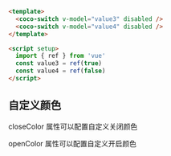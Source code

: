 ```html
<template>
  <coco-switch v-model="value3" disabled />
  <coco-switch v-model="value4" disabled />
</template>

<script setup>
  import { ref } from 'vue'
  const value3 = ref(true)
  const value4 = ref(false)
</script>
```

## 自定义颜色

closeColor 属性可以配置自定义关闭颜色

openColor 属性可以配置自定义开启颜色
